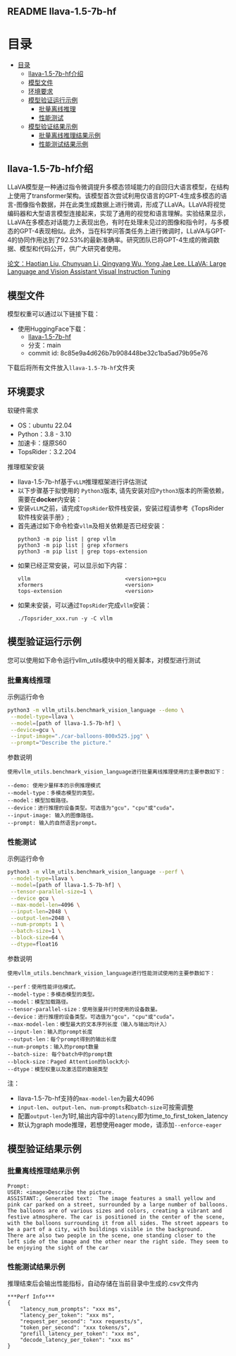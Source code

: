 ## README llava-1.5-7b-hf

# 目录

<!-- TOC -->

- [目录](#目录)
  - [llava-1.5-7b-hf介绍](#llava-1.5-7b-hf介绍)
  - [模型文件](#模型文件)
  - [环境要求](#环境要求)
  - [模型验证运行示例](#模型验证运行示例)
    - [批量离线推理](#批量离线推理)
    - [性能测试](#性能测试)
  - [模型验证结果示例](#模型验证结果示例)
    - [批量离线推理结果示例](#批量离线推理结果示例)
    - [性能测试结果示例](#性能测试结果示例)

<!-- /TOC -->

## llava-1.5-7b-hf介绍

LLaVA模型是一种通过指令微调提升多模态领域能力的自回归大语言模型，在结构上使用了transformer架构。该模型首次尝试利用仅语言的GPT-4生成多模态的语言-图像指令数据，并在此类生成数据上进行微调，形成了LLaVA。LLaVA将视觉编码器和大型语言模型连接起来，实现了通用的视觉和语言理解。实验结果显示，LLaVA在多模态对话能力上表现出色，有时在处理未见过的图像和指令时，与多模态的GPT-4表现相似。此外，当在科学问答类任务上进行微调时，LLaVA与GPT-4的协同作用达到了92.53%的最新准确率。研究团队已将GPT-4生成的微调数据、模型和代码公开，供广大研究者使用。

[论文：Haotian Liu, Chunyuan Li, Qingyang Wu, Yong Jae Lee. LLaVA: Large Language and Vision Assistant Visual Instruction Tuning](https://arxiv.org/abs/2304.08485)

## 模型文件

模型权重可以通过以下链接下载：
- 使用HuggingFace下载：
    - [llava-1.5-7b-hf](https://huggingface.co/llava-hf/llava-1.5-7b-hf/tree/main)
    - 分支：main
    - commit id: 8c85e9a4d626b7b908448be32c1ba5ad79b95e76

下载后将所有文件放入`llava-1.5-7b-hf`文件夹

## 环境要求

软硬件需求
- OS：ubuntu 22.04
- Python：3.8 - 3.10
- 加速卡：燧原S60
- TopsRider：3.2.204

推理框架安装
- llava-1.5-7b-hf基于`vLLM`推理框架进行评估测试
- 以下步骤基于拟使用的 `Python3`版本, 请先安装对应`Python3`版本的所需依赖，需要在**docker**内安装：
- 安装`vLLM`之前，请完成`TopsRider`软件栈安装，安装过程请参考《TopsRider软件栈安装手册》;
- 首先通过如下命令检查`vllm`及相关依赖是否已经安装：
    ```shell
    python3 -m pip list | grep vllm
    python3 -m pip list | grep xformers
    python3 -m pip list | grep tops-extension
    ```
- 如果已经正常安装，可以显示如下内容：
    ```
    vllm                              <version>+gcu
    xformers                          <version>
    tops-extension                    <version>
    ```
- 如果未安装，可以通过`TopsRider`完成`vllm`安装：
    ```shell
    ./Topsrider_xxx.run -y -C vllm
    ```

## 模型验证运行示例

您可以使用如下命令运行vllm_utils模块中的相关脚本，对模型进行测试

### 批量离线推理

示例运行命令

```bash
python3 -m vllm_utils.benchmark_vision_language --demo \
 --model-type=llava \
 --model=[path of llava-1.5-7b-hf] \
 --device=gcu \
 --input-image="./car-balloons-800x525.jpg" \
 --prompt="Describe the picture."
```

参数说明

```text
使用vllm_utils.benchmark_vision_language进行批量离线推理使用的主要参数如下：

--demo: 使用少量样本的示例推理模式
--model-type：多模态模型的类型。
--model：模型加载路径。
--device：进行推理的设备类型。可选值为"gcu"，"cpu"或"cuda"。
--input-image: 输入的图像路径。
--prompt: 输入的自然语言prompt。
```

### 性能测试

示例运行命令

```bash
python3 -m vllm_utils.benchmark_vision_language --perf \
 --model-type=llava \
 --model=[path of llava-1.5-7b-hf] \
 --tensor-parallel-size=1 \
 --device gcu \
 --max-model-len=4096 \
 --input-len=2048 \
 --output-len=2048 \
 --num-prompts 1 \
 --batch-size=1 \
 --block-size=64 \
 --dtype=float16
```

参数说明

```text
使用vllm_utils.benchmark_vision_language进行性能测试使用的主要参数如下：

--perf：使用性能评估模式。
--model-type：多模态模型的类型。
--model：模型加载路径。
--tensor-parallel-size：使用张量并行时使用的设备数量。
--device：进行推理的设备类型。可选值为"gcu"，"cpu"或"cuda"。
--max-model-len：模型最大的文本序列长度（输入与输出均计入）
--input-len：输入的prompt长度
--output-len：每个prompt得到的输出长度
--num-prompts：输入的prompt数量
--batch-size: 每个batch中的prompt数
--block-size：Paged Attention的block大小
--dtype：模型权重以及激活层的数据类型
```
注：
- llava-1.5-7b-hf支持的`max-model-len`为最大4096
- `input-len`、`output-len`、`num-prompts`和`batch-size`可按需调整
- 配置`output-len`为1时,输出内容中的`latency`即为time_to_first_token_latency
- 默认为graph mode推理，若想使用eager mode，请添加`--enforce-eager`

## 模型验证结果示例

### 批量离线推理结果示例


```text
Prompt: 
USER: <image>Describe the picture.
ASSISTANT:, Generated text:  The image features a small yellow and pink car parked on a street, surrounded by a large number of balloons. The balloons are of various sizes and colors, creating a vibrant and festive atmosphere. The car is positioned in the center of the scene, with the balloons surrounding it from all sides. The street appears to be a part of a city, with buildings visible in the background.
There are also two people in the scene, one standing closer to the left side of the image and the other near the right side. They seem to be enjoying the sight of the car
```

### 性能测试结果示例

推理结束后会输出性能指标，自动存储在当前目录中生成的.csv文件内

```text
***Perf Info***
{
    "latency_num_prompts": "xxx ms",
    "latency_per_token": "xxx ms",
    "request_per_second": "xxx requests/s",
    "token_per_second": "xxx tokens/s",
    "prefill_latency_per_token": "xxx ms",
    "decode_latency_per_token": "xxx ms"
}
```